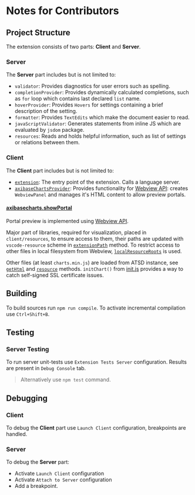 # Notes for Contributors

## Project Structure

The extension consists of two parts: **Client** and **Server**.

### Server

The **Server** part includes but is not limited to:

* `validator`: Provides diagnostics for user errors such as spelling.
* `completionProvider`: Provides dynamically calculated completions, such as `for` loop which contains last declared `list` name.
* `hoverProvider`: Provides `Hovers` for settings containing a brief description of the setting.
* `formatter`: Provides `TextEdits` which make the document easier to read.
* `javaScriptValidator`: Generates statements from inline JS which are evaluated by `jsdom` package.
* `resources`: Reads and holds helpful information, such as list of settings or relations between them.

### Client

The **Client** part includes but is not limited to:

* [`extension`](client/src/extension.ts): The entry point of the extension. Calls a language server.
* [`axibaseChartsProvider`](client/src/axibaseChartsProvider.ts#L16): Provides functionality for [Webview API](https://code.visualstudio.com/api/extension-guides/webview): creates `WebviewPanel` and manages it's HTML content to allow preview portals.

#### [axibasecharts.showPortal](client/src/extension.ts#L119)

Portal preview is implemented using [Webview API](https://code.visualstudio.com/api/extension-guides/webview).

Major part of libraries, required for visualization, placed in `client/resources`, to ensure access to them, their paths are updated with `vscode-resource` scheme in [`extensionPath`](client/src/axibaseChartsProvider.ts#L124) method. To restrict access to other files in local filesystem from Webview, [`localResourceRoots`](client/src/axibaseChartsProvider.ts#L53) is used.

Other files (at least `charts.min.js`) are loaded from ATSD instance, see [`getHtml`](client/src/axibaseChartsProvider.ts#L133) and [`resource`](client/src/axibaseChartsProvider.ts#L207) methods. `initChart()` from [init.js](client/resources/js/init.js) provides a way to catch self-signed SSL certificate issues.

## Building

To build sources run `npm run compile`.
To activate incremental compilation use `Ctrl+Shift+B`.

## Testing

### Server Testing

To run server unit-tests use `Extension Tests Server` configuration. Results are present in `Debug Console` tab.

> Alternatively use `npm test` command.

## Debugging

### Client

To debug the **Client** part use `Launch Client` configuration, breakpoints are handled.

### Server

To debug the **Server** part:

* Activate `Launch Client` configuration
* Activate `Attach to Server` configuration
* Add a breakpoint.